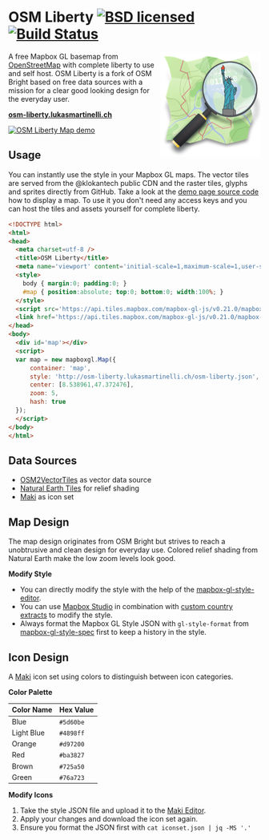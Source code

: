 # OSM Liberty [![BSD licensed](https://img.shields.io/badge/license-BSD-blue.svg)](https://github.com/lukasmartinelli/osm-liberty/blob/gh-pages/LICENSE.md) [![Build Status](https://travis-ci.org/lukasmartinelli/osm-liberty.svg?branch=gh-pages)](https://travis-ci.org/lukasmartinelli/osm-liberty)

<img align="right" alt="OSM Liberty" src="logo.png" />

A free Mapbox GL basemap from [OpenStreetMap](https://openstreetmap.org) with complete liberty to use and self host. OSM Liberty is a fork of OSM Bright based on free data sources with a mission for a clear good looking design for the everyday user.

**[osm-liberty.lukasmartinelli.ch](http://osm-liberty.lukasmartinelli.ch/)**

[![OSM Liberty Map demo](demo/zoom.gif)](http://osm-liberty.lukasmartinelli.ch/)

## Usage

You can instantly use the style in your Mapbox GL maps. The vector tiles are served from the @klokantech public CDN
and the raster tiles, glyphs and sprites directly from GitHub.
Take a look at the [demo page source code](index.html) how to display a map.
To use it you don't need any access keys and you can host the tiles and assets yourself for complete liberty.

```html
<!DOCTYPE html>
<html>
<head>
  <meta charset=utf-8 />
  <title>OSM Liberty</title>
  <meta name='viewport' content='initial-scale=1,maximum-scale=1,user-scalable=no' />
  <style>
    body { margin:0; padding:0; }
    #map { position:absolute; top:0; bottom:0; width:100%; }
  </style>
  <script src='https://api.tiles.mapbox.com/mapbox-gl-js/v0.21.0/mapbox-gl.js'></script>
  <link href='https://api.tiles.mapbox.com/mapbox-gl-js/v0.21.0/mapbox-gl.css' rel='stylesheet' />
</head>
<body>
  <div id='map'></div>
  <script>
  var map = new mapboxgl.Map({
      container: 'map',
      style: 'http://osm-liberty.lukasmartinelli.ch/osm-liberty.json',
      center: [8.538961,47.372476],
      zoom: 5,
      hash: true
  });
  </script>
</body>
</html>
```

## Data Sources

- [OSM2VectorTiles](http://osm2vectortiles.org/) as vector data source
- [Natural Earth Tiles](http://naturalearthtiles.org) for relief shading
- [Maki](https://www.mapbox.com/maki-icons/) as icon set

## Map Design

The map design originates from OSM Bright but strives to reach a unobtrusive and clean design for everyday use.
Colored relief shading from Natural Earth make the low zoom levels look good.

**Modify Style**

- You can directly modify the style with the help of the [mapbox-gl-style-editor](https://github.com/erikandre/mapbox-gl-style-editor).
- You can use [Mapbox Studio](https://www.mapbox.com/studio/) in combination with [custom country extracts](http://osm2vectortiles.org/downloads/) to modify the style.
- Always format the Mapbox GL Style JSON with `gl-style-format` from [mapbox-gl-style-spec](https://github.com/mapbox/mapbox-gl-style-spec) first to keep a history in the style.

## Icon Design

A [Maki](https://github.com/mapbox/maki) icon set using colors to distinguish between icon categories.

**Color Palette**

Color Name   | Hex Value
-------------|----------
Blue         | `#5d60be`
Light Blue   | `#4898ff`
Orange       | `#d97200`
Red          | `#ba3827`
Brown        | `#725a50`
Green        | `#76a723`

**Modify Icons**

1. Take the style JSON file and upload it to the [Maki Editor]().
2. Apply your changes and download the icon set again.
3. Ensure you format the JSON first with `cat iconset.json | jq -MS '.'`
